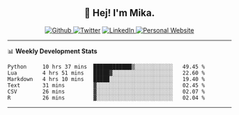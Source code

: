 <h2 align="center">👋 Hej! I'm Mika.</h2>
<p align="center">
  <a 
    href="https://github.com/jonas-mika" 
    target="_blank">
    <img 
      alt="Github" 
      src="https://img.shields.io/badge/GitHub-%2312100E.svg?&style=for-the-badge&logo=Github&logoColor=white"
    />
  </a> 
  <a href="https://www.instagram.com/mikasenghaas/" target="_blank"><img alt="Twitter" src="https://img.shields.io/badge/instagram-%231DA1F2.svg?&style=for-the-badge&logo=instagram&logoColor=white&color=red" /></a> 
  <a 
    href="https://www.linkedin.com/in/jonas-mika-senghaas/" 
    target="_blank">
    <img 
      alt="LinkedIn" 
      src="https://img.shields.io/badge/linkedin-%230077B5.svg?&style=for-the-badge&logo=linkedin&logoColor=white" 
    />
  </a> 
  <a 
    href="http://jonas-mika.de/" 
    target="_blank">
    <img 
      alt="Personal Website" 
      src="https://img.shields.io/endpoint?url=https%3A%2F%2Fjonas-mika.herokuapp.com%2Fbadge&color=grey&labelColor=grey" 
    />
  </a> 
</p>

-------

📊 **Weekly Development Stats**
<!--START_SECTION:waka-->

```text
Python     10 hrs 37 mins  ████████████▒░░░░░░░░░░░░   49.45 %
Lua        4 hrs 51 mins   █████▓░░░░░░░░░░░░░░░░░░░   22.60 %
Markdown   4 hrs 10 mins   █████░░░░░░░░░░░░░░░░░░░░   19.40 %
Text       31 mins         ▓░░░░░░░░░░░░░░░░░░░░░░░░   02.45 %
CSV        26 mins         ▓░░░░░░░░░░░░░░░░░░░░░░░░   02.07 %
R          26 mins         ▓░░░░░░░░░░░░░░░░░░░░░░░░   02.04 %
```

<!--END_SECTION:waka-->

-------

